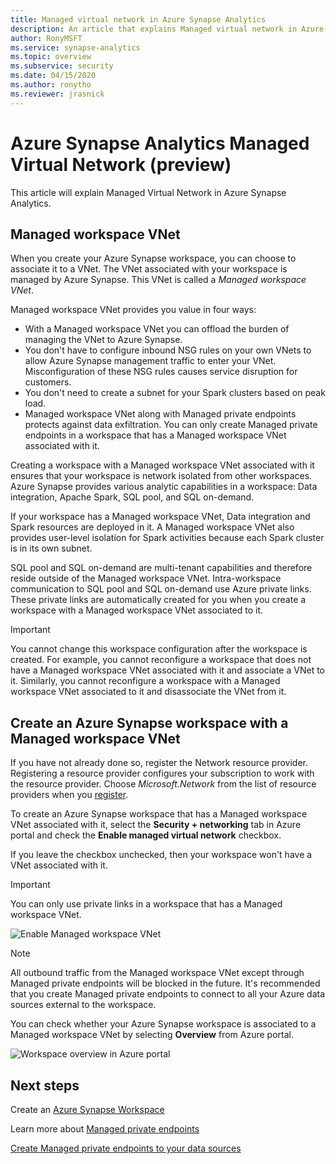 ```yaml
---
title: Managed virtual network in Azure Synapse Analytics
description: An article that explains Managed virtual network in Azure Synapse Analytics
author: RonyMSFT
ms.service: synapse-analytics 
ms.topic: overview
ms.subservice: security
ms.date: 04/15/2020
ms.author: ronytho
ms.reviewer: jrasnick
---
```




# Azure Synapse Analytics Managed Virtual Network (preview)

This article will explain Managed Virtual Network in Azure Synapse Analytics.

## Managed workspace VNet

When you create your Azure Synapse workspace, you can choose to associate it to a VNet. The VNet associated with your workspace is managed by Azure Synapse. This VNet is called a *Managed workspace VNet*.

Managed workspace VNet provides you value in four ways:

- With a Managed workspace VNet you can offload the burden of managing the VNet to Azure Synapse.
- You don't have to configure inbound NSG rules on your own VNets to allow Azure Synapse management traffic to enter your VNet. Misconfiguration of these NSG rules causes service disruption for customers.
- You don't need to create a subnet for your Spark clusters based on peak load.
- Managed workspace VNet along with Managed private endpoints protects against data exfiltration. You can only create Managed private endpoints in a workspace that has a Managed workspace VNet associated with it.

Creating a workspace with a Managed workspace VNet associated with it ensures that your workspace is network isolated from other workspaces. Azure Synapse provides various analytic capabilities in a workspace: Data integration, Apache Spark, SQL pool, and SQL on-demand.

If your workspace has a Managed workspace VNet, Data integration and Spark resources are deployed in it. A Managed workspace VNet also provides user-level isolation for Spark activities because each Spark cluster is in its own subnet.

SQL pool and SQL on-demand are multi-tenant capabilities and therefore reside outside of the Managed workspace VNet. Intra-workspace communication to SQL pool and SQL on-demand use Azure private links. These private links are automatically created for you when you create a workspace with a Managed workspace VNet associated to it.

>[!IMPORTANT]
>You cannot change this workspace configuration after the workspace is created. For example, you cannot reconfigure a workspace that does not have a Managed workspace VNet associated with it and associate a VNet to it. Similarly, you cannot reconfigure a workspace with a Managed workspace VNet associated to it and disassociate the VNet from it.

## Create an Azure Synapse workspace with a Managed workspace VNet

If you have not already done so, register the Network resource provider. Registering a resource provider configures your subscription to work with the resource provider. Choose *Microsoft.Network* from the list of resource providers when you [register](https://docs.microsoft.com/azure/azure-resource-manager/management/resource-providers-and-types).

To create an Azure Synapse workspace that has a Managed workspace VNet associated with it, select the **Security + networking** tab in Azure portal and check the **Enable managed virtual network** checkbox.

If you leave the checkbox unchecked, then your workspace won't have a VNet associated with it.

>[!IMPORTANT]
>You can only use private links in a workspace that has a Managed workspace VNet.

![Enable Managed workspace VNet](./media/synapse-workspace-managed-vnet/enable-managed-vnet-1.png)

>[!NOTE]
>All outbound traffic from the Managed workspace VNet except through Managed private endpoints will be blocked in the future. It's recommended that you create Managed private endpoints to connect to all your Azure data sources external to the workspace. 

You can check whether your Azure Synapse workspace is associated to a Managed workspace VNet by selecting **Overview** from Azure portal.

![Workspace overview in Azure portal](./media/synapse-workspace-managed-vnet/enable-managed-vnet-2.png)

## Next steps

Create an [Azure Synapse Workspace](../quickstart-create-workspace.md)

Learn more about [Managed private endpoints](./synapse-workspace-managed-private-endpoints.md)

[Create Managed private endpoints to your data sources](./how-to-create-managed-private-endpoints.md)
